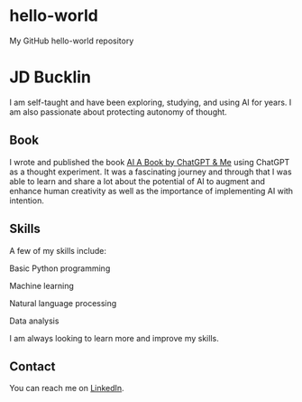 # hello-world
My GitHub hello-world repository

# JD Bucklin

I am self-taught and have been exploring, studying, and using AI for years. I am also passionate about protecting autonomy of thought.

## Book

I wrote and published the book [AI A Book by ChatGPT & Me](https://www.amazon.com/dp/B0BVY3FM3Z?ref_=k4w_ss_store_lp) using ChatGPT as a thought experiment. It was a fascinating journey and through that I was able to learn and share a lot about the potential of AI to augment and enhance human creativity as well as the importance of implementing AI with intention.

## Skills

A few of my skills include:

Basic Python programming

Machine learning

Natural language processing

Data analysis

I am always looking to learn more and improve my skills.

## Contact

You can reach me on [LinkedIn](https://www.linkedin.com/in/jdbucklin/).

